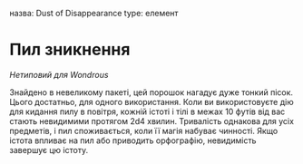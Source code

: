 назва: Dust of Disappearance type: елемент

# Пил зникнення
_Нетиповий для Wondrous_

Знайдено в невеликому пакеті, цей порошок нагадує дуже тонкий пісок. Цього достатньо, для одного використання. Коли ви використовуєте дію для кидання пилу в повітря, кожній істоті і тілі в межах 10 футів від вас стають невидимими протягом 2d4 хвилин. Тривалість однакова для усіх предметів, і пил споживається, коли її магія набуває чинності. Якщо істота впливає на пил або приводить орфографію, невидимість завершує цю істоту. 
